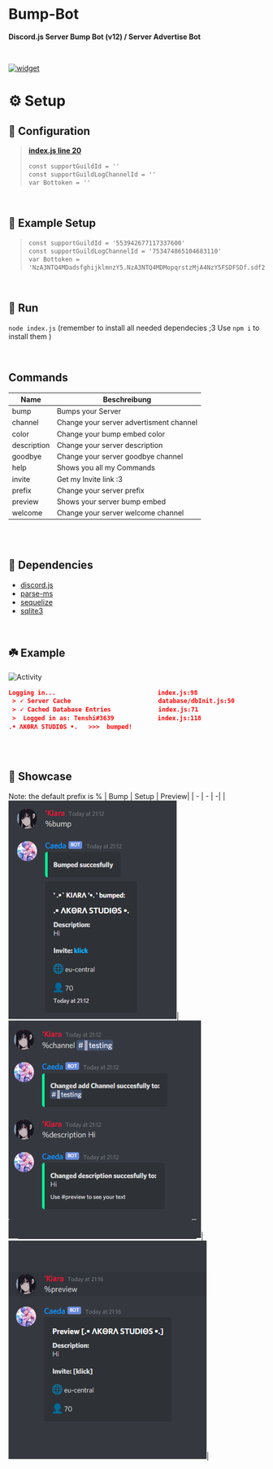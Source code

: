 # Bump-Bot
**Discord.js Server Bump Bot (v12) / Server Advertise Bot**

<br/>

[![widget](https://discord.com/api/guilds/553942677117337600/widget.png?style=banner2)](https://discord.gg/Emk2udJ)

# ⚙️ Setup
## 🔧 Configuration
> **[index.js  line 20](https://github.com/DragonCat4012/Bump-Bot/blob/main/index.js#L20)**
> ```JS
> const supportGuildId = ''
> const supportGuildLogChannelId = ''
> var Bottoken = ''
> ```

<br />

## 🤖 Example Setup
> ```JS
> const supportGuildId = '553942677117337600'
> const supportGuildLogChannelId = '753474865104683110'
> var Bottoken = 'NzA3NTQ4MDadsfghijklmnzY5.NzA3NTQ4MDMopqrstzMjA4NzY5FSDFSDf.sdf21'
> ```

<br />

## 🌿 Run
```node index.js```
(remember to install all needed dependecies ;3 Use ```npm i``` to install them )

<br />

## Commands
|  Name         | Beschreibung                              |
| ------------- | ----------------------------------------- |
| bump          | Bumps your Server                         |
| channel       | Change your server advertisment channel   |
| color         | Change your bump embed color              |
| description   | Change your server description            |
| goodbye       | Change your server goodbye channel        |
| help          | Shows you all my Commands                 |
| invite        | Get my Invite link :3                     |
| prefix        | Change your server prefix                 |
| preview       | Shows your server bump embed              |
| welcome       | Change your server welcome channel        |


<br />
<br />

## 🍂 Dependencies
* [discord.js](https://www.npmjs.com/package/discord.js)
* [parse-ms](https://www.npmjs.com/package/parse-ms)
* [sequelize](https://www.npmjs.com/package/sequelize)
* [sqlite3](https://www.npmjs.com/package/sqlite3)

<br />

## ☘️ Example
![Activity](examples/status.png)

```json
Logging in...                            index.js:98
 > 🗸 Server Cache                        database/dbInit.js:50
 > 🗸 Cached Database Entries             index.js:71
 >  Logged in as: Tenshi#3639            index.js:118
.• ΛΚΘRΛ SΤUDΙΘS •.   >>>  bumped!
```

<br /><br />

## 📸 Showcase
Note: the default prefix is %
| Bump | Setup | Preview|
| - | - | -|
|![Bump Message](examples/bump.png)|![Set Your Add](examples/setup.png)|![Check Your Add](examples/preview.png)|
